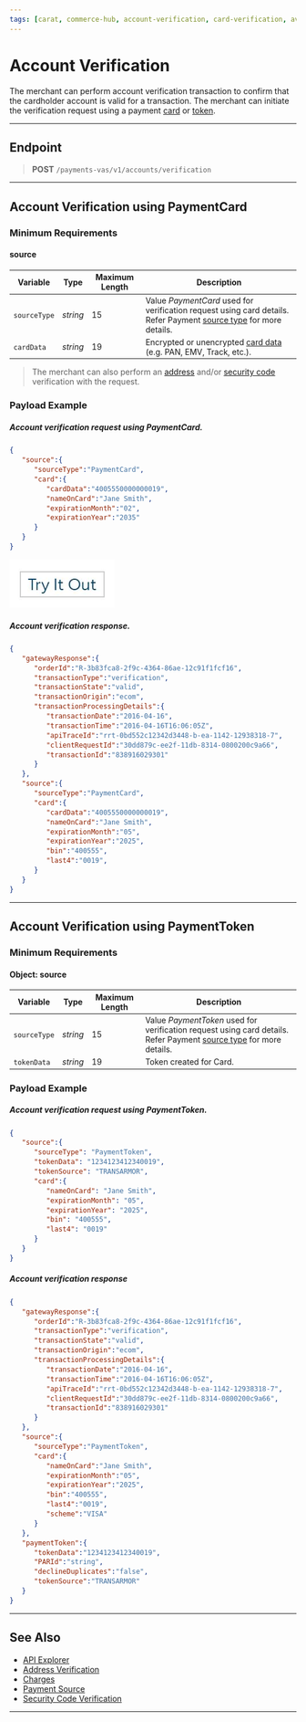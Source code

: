 ```yaml
---
tags: [carat, commerce-hub, account-verification, card-verification, avs, cvv, security-code, address-verification]
---
```


# Account Verification

The merchant can perform account verification transaction to confirm that the cardholder account is valid for a transaction. The merchant can initiate the verification request using a payment [card](#account-information-using-paymentcard) or [token](#account-information-using-paymenttoken).

---

## Endpoint
<!-- theme: success -->
>**POST** `/payments-vas/v1/accounts/verification`

---

## Account Verification using PaymentCard

### Minimum Requirements

#### source

| Variable | Type | Maximum Length | Description |
| --------- | ---------- | ---------------- | --------- |
| `sourceType` | *string* | 15 | Value *PaymentCard* used for verification request using card details. Refer Payment [source type](?path=docs/Guides/Payment-Sources/Source-Type.md) for more details. |
| `cardData` | *string* | 19 | Encrypted or unencrypted [card data](?path=docs/Resources/Master-Data/Card.md) (e.g. PAN, EMV, Track, etc.). |

<!--theme:info-->
> The merchant can also perform an [address](?path=docs/Resources/Guides/Fraud/Address-Verification.md) and/or [security code](?path=docs/Resources/Guides/Fraud/Security-Code.md) verification with the request.

### Payload Example

<!--
type: tab
title: Request
-->

##### Account verification request using PaymentCard.

```json
{
   "source":{
      "sourceType":"PaymentCard",
      "card":{
         "cardData":"4005550000000019",
         "nameOnCard":"Jane Smith",
         "expirationMonth":"02",
         "expirationYear":"2035"
      }
   }
}
```
[![Try it out](../../../../assets/images/button.png)](../api/?type=post&path=/payments-vas/v1/accounts/verification)

<!--
type: tab
title: Response
-->

##### Account verification response.

```json
{
   "gatewayResponse":{
      "orderId":"R-3b83fca8-2f9c-4364-86ae-12c91f1fcf16",
      "transactionType":"verification",
      "transactionState":"valid",
      "transactionOrigin":"ecom",
      "transactionProcessingDetails":{
         "transactionDate":"2016-04-16",
         "transactionTime":"2016-04-16T16:06:05Z",
         "apiTraceId":"rrt-0bd552c12342d3448-b-ea-1142-12938318-7",
         "clientRequestId":"30dd879c-ee2f-11db-8314-0800200c9a66",
         "transactionId":"838916029301"
      }
   },
   "source":{
      "sourceType":"PaymentCard",
      "card":{
         "cardData":"4005550000000019",
         "nameOnCard":"Jane Smith",
         "expirationMonth":"05",
         "expirationYear":"2025",
         "bin":"400555",
         "last4":"0019",
      }
   }
}
```
<!-- type: tab-end -->

---

## Account Verification using PaymentToken

### Minimum Requirements

#### Object: source

| Variable | Type | Maximum Length | Description |
|---------|----------|----------------|---------|
|`sourceType` | *string* | 15 | Value *PaymentToken* used for verification request using card details. Refer Payment [source type](?path=docs/Resources/Guides/Payment-Sources/Source-Type.md) for more details. |
|`tokenData`| *string* | 19 | Token created for Card. | 

### Payload Example

<!--
type: tab
title: Request
-->

##### Account verification request using PaymentToken.

```json
{
   "source":{
      "sourceType": "PaymentToken",
      "tokenData": "1234123412340019",
      "tokenSource": "TRANSARMOR",
      "card":{
         "nameOnCard": "Jane Smith",
         "expirationMonth": "05",
         "expirationYear": "2025",
         "bin": "400555",
         "last4": "0019"
      }
   }
}
```

<!--
type: tab
title: Response
-->

##### Account verification response

```json
{
   "gatewayResponse":{
      "orderId":"R-3b83fca8-2f9c-4364-86ae-12c91f1fcf16",
      "transactionType":"verification",
      "transactionState":"valid",
      "transactionOrigin":"ecom",
      "transactionProcessingDetails":{
         "transactionDate":"2016-04-16",
         "transactionTime":"2016-04-16T16:06:05Z",
         "apiTraceId":"rrt-0bd552c12342d3448-b-ea-1142-12938318-7",
         "clientRequestId":"30dd879c-ee2f-11db-8314-0800200c9a66",
         "transactionId":"838916029301"
      }
   },
   "source":{
      "sourceType":"PaymentToken",
      "card":{
         "nameOnCard":"Jane Smith",
         "expirationMonth":"05",
         "expirationYear":"2025",
         "bin":"400555",
         "last4":"0019",
         "scheme":"VISA"
      }
   },
   "paymentToken":{
      "tokenData":"1234123412340019",
      "PARId":"string",
      "declineDuplicates":"false",
      "tokenSource":"TRANSARMOR"
   }
}
```
<!-- type: tab-end -->

---

## See Also

- [API Explorer](../api/?type=post&path=/payments/v1/charges)
- [Address Verification](?path=docs/Resources/Guides/Fraud/Address-Verification.md)
- [Charges](?path=docs/Resources/API-Documents/Payments/Charges.md)
- [Payment Source](?path=docs/Resources/Guides/Payment-Sources/Source-Type.md)
- [Security Code Verification](?path=docs/Resources/Guides/Fraud/Security-Code.md)


---
